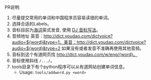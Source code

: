 PR说明:
1. 尽量提交常用的单词和中国程序员容易读错的单词。
1. 选择合适的Labels。
1. 音标目前为[海词](http://dict.cn/)英式发音, 使用 [DJ 音标写法](https://zh.wikipedia.org/wiki/DJ%E9%9F%B3%E6%A8%99)。
1. 音频地址 英音：http://dict.youdao.com/dictvoice?audio=${word}&type=1，美音：http://dict.youdao.com/dictvoice?audio=${word}&type=2  如果没有或者发音不准确再使用其他音频。
1. 音标到这个有道网页找 http://dict.youdao.com/w/eng/{word}。
1. 音标使用斜线 `/.../`。
1. tools目录下有个python程序可以从有道网站创建单词信息。
   - Usage: `tools/addword.py <word>`
